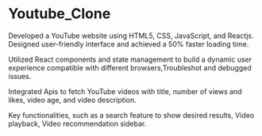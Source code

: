 # Youtube_Clone
Developed a YouTube website using HTML5, CSS, JavaScript, and Reactjs. Designed user-friendly interface and achieved a 50% faster loading time.

Utilized React components and state management to build a dynamic user experience compatible with different browsers,Troubleshot and debugged issues.

Integrated Apis to fetch YouTube videos with title, number of views and likes, video age, and video description.

Key functionalities, such as a search feature to show desired results, Video playback, Video recommendation sidebar.
